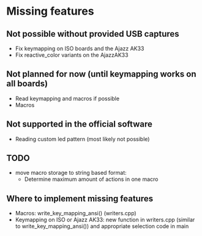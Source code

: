 # Missing features

## Not possible without provided USB captures

- Fix keymapping on ISO boards and the Ajazz AK33
- Fix reactive_color variants on the AjazzAK33

## Not planned for now (until keymapping works on all boards)

- Read keymapping and macros if possible
- Macros

## Not supported in the official software

- Reading custom led pattern (most likely not possible)

## TODO

- move macro storage to string based format:
    - Determine maximum amount of actions in one macro

## Where to implement missing features

- Macros: write_key_mapping_ansi() (writers.cpp)
- Keymapping on ISO or Ajazz AK33: new function in writers.cpp (similar to write_key_mapping_ansi()) and appropriate selection code in main

